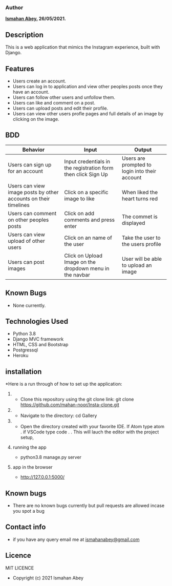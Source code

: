 
<a href="https://fontmeme.com/thrasher-font/"><img
            src="https://www.instagram.com/static/images/web/mobile_nav_type_logo-2x.png/1b47f9d0e595.png" alt=""></a>




### Author
 **[Ismahan Abey.](https://github.com/mahan-noor) 26/05/2021.**

## Description

This is a web application that mimics the Instagram experience, built with Django.

## Features
* Users create an account.
* Users can log in to application and view other peoples posts once they have an account.
* Users can follow other users and unfollow them.
* Users can like and comment on a post.
* Users can upload posts and edit their profile.
* Users can view other users profle pages and full details of an image by clicking on the image.

## BDD
| Behavior            | Input                         | Output                        |
| ------------------- | ----------------------------- | ----------------------------- |
| Users can sign up for an account | Input credentials in the registration form then click Sign Up | Users are prompted to login into their account |
| Users can view image posts by other accounts on their timelines | Click on a specific image to like| When liked the heart turns red |
| Users can comment on other peoples posts | Click on add comments and press enter | The commet is displayed |
| Users can view upload of other users  | Click on an name of the user | Take the user to the users profile |
| Users can post images | Click on Upload Image on the dropdown menu in the navbar | User will be able to upload an image |

## Known Bugs
* None currently.


## Technologies Used

- Python 3.8
- Django MVC framework
- HTML, CSS and Bootstrap
- Postgressql
- Heroku

## installation
*Here is a run through of how to set up the application:

1. * Clone this repository using the git clone link:
    git clone https://github.com/mahan-noor/Insta-clone.git
2. * Navigate to the directory:
    cd Gallery
3. * Open the directory created with your favorite IDE. If Atom type atom . if VSCode type code . . This will lauch the editor with the project setup,

4. running the app
   * python3.8 manage.py server

5. app in the browser
   * http://127.0.0.1:5000/


## Known bugs
  * There are no known bugs currently but pull requests are allowed incase you spot a bug

## Contact info
 * if you have any query email me at ismahanabey@gmail.com
## Licence
 MIT LICENCE
  * Copyright (c) 2021 Ismahan Abey
